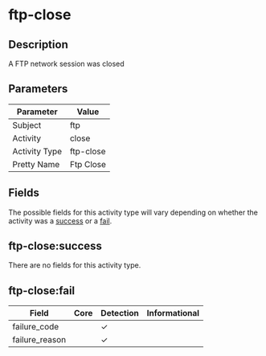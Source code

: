 ftp-close
=========

Description
-----------
A FTP network session was closed

Parameters
----------
| Parameter     | Value     |
| ------------- | --------- |
| Subject       | ftp       |
| Activity      | close     |
| Activity Type | ftp-close |
| Pretty Name   | Ftp Close |


Fields
------

The possible fields for this activity type will vary depending on whether the activity was a [success](#ftp-closesuccess) or a [fail](#ftp-closefail).


ftp-close:success
-----------------

There are no fields for this activity type.


ftp-close:fail
--------------

| Field          | Core | Detection | Informational |
| -------------- | ---- | --------- | ------------- |
| failure_code   |      | &#10003;  |               |
| failure_reason |      | &#10003;  |               |